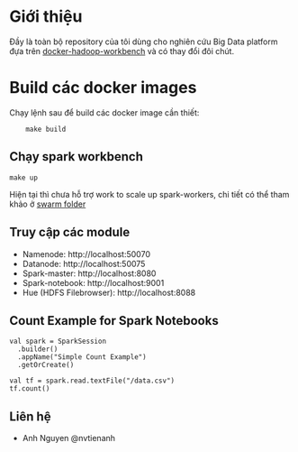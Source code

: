 # Giới thiệu
Đầy là toàn bộ repository của tôi dùng cho nghiên cứu Big Data platform đựa trên [docker-hadoop-workbench](https://github.com/big-data-europe/docker-hadoop-spark-workbench) và có thay đổi đôi chút.

# Build các docker images

Chạy lệnh sau để build các docker image cần thiết:
```
    make build
```

## Chạy spark workbench

```
make up
```

Hiện tại thì chưa hỗ trợ work to scale up spark-workers, chi tiết có thể tham khảo ở [swarm folder](./swarm) 

## Truy cập các module

* Namenode: http://localhost:50070
* Datanode: http://localhost:50075
* Spark-master: http://localhost:8080
* Spark-notebook: http://localhost:9001
* Hue (HDFS Filebrowser): http://localhost:8088

## Count Example for Spark Notebooks
```
val spark = SparkSession
  .builder()
  .appName("Simple Count Example")
  .getOrCreate()

val tf = spark.read.textFile("/data.csv")
tf.count()
```

## Liên hệ
* Anh Nguyen @nvtienanh

